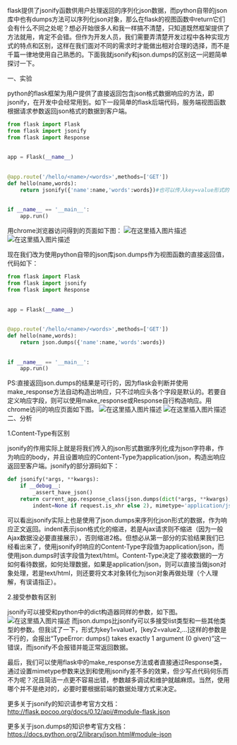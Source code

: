 

flask提供了jsonify函数供用户处理返回的序列化json数据，而python自带的json库中也有dumps方法可以序列化json对象，那么在flask的视图函数中return它们会有什么不同之处呢？想必开始很多人和我一样搞不清楚，只知道既然框架提供了方法就用，肯定不会错。但作为开发人员，我们需要弄清楚开发过程中各种实现方式的特点和区别，这样在我们面对不同的需求时才能做出相对合理的选择，而不是千篇一律地使用自己熟悉的。下面我就jsonify和json.dumps的区别这一问题简单探讨一下。



一、实验

python的flask框架为用户提供了直接返回包含json格式数据响应的方法，即jsonify，在开发中会经常用到。如下一段简单的flask后端代码，服务端视图函数根据请求参数返回json格式的数据到客户端。

```python
from flask import Flask
from flask import jsonify
from flask import Response
 
 
app = Flask(__name__)
 
 
@app.route('/hello/<name>/<words>',methods=['GET'])
def hello(name,words):
    return jsonify({'name':name,'words':words})#也可以传入key=value形式的参数，如jsonify(name=name,words=words)
 
 
if __name__ == '__main__':
    app.run()
```




用chrome浏览器访问得到的页面如下图：
![在这里插入图片描述](https://img-blog.csdnimg.cn/20200309163636262.png)
![在这里插入图片描述](https://img-blog.csdnimg.cn/20200309163647627.png)






现在我们改为使用python自带的json库json.dumps作为视图函数的直接返回值，代码如下：
```python
from flask import Flask
from flask import jsonify
from flask import Response
 
 
app = Flask(__name__)
 
 
@app.route('/hello/<name>/<words>',methods=['GET'])
def hello(name,words):
    return json.dumps({'name':name,'words':words})
 
 
if __name__ == '__main__':
    app.run()
```
PS:直接返回json.dumps的结果是可行的，因为flask会判断并使用make_response方法自动构造出响应，只不过响应头各个字段是默认的。若要自定义响应字段，则可以使用make_response或Response自行构造响应。用chrome访问的响应页面如下图。
![在这里插入图片描述](https://img-blog.csdnimg.cn/202003091637268.png)
![在这里插入图片描述](https://img-blog.csdnimg.cn/2020030916373785.png)
二、分析

1.Content-Type有区别

jsonify的作用实际上就是将我们传入的json形式数据序列化成为json字符串，作为响应的body，并且设置响应的Content-Type为application/json，构造出响应返回至客户端。jsonify的部分源码如下：
```python
def jsonify(*args, **kwargs):
    if __debug__:
        _assert_have_json()
    return current_app.response_class(json.dumps(dict(*args, **kwargs),
        indent=None if request.is_xhr else 2), mimetype='application/json')
```
可以看出jsonify实际上也是使用了json.dumps来序列化json形式的数据，作为响应正文返回。indent表示json格式化的缩进，若是Ajax请求则不缩进（因为一般Ajax数据没必要直接展示），否则缩进2格。但想必从第一部分的实验结果我们已经看出来了，使用jsonify时响应的Content-Type字段值为application/json，而使用json.dumps时该字段值为text/html。Content-Type决定了接收数据的一方如何看待数据，如何处理数据，如果是application/json，则可以直接当做json对象处理，若是text/html，则还要将文本对象转化为json对象再做处理（个人理解，有误请指正）。


2.接受参数有区别

jsonify可以接受和python中的dict构造器同样的参数，如下图。
![在这里插入图片描述](https://img-blog.csdnimg.cn/20200309163831874.png)
而json.dumps比jsonify可以多接受list类型和一些其他类型的参数。但我试了一下，形式为key1=value1，[key2=value2,...]这样的参数是不行的，会报出“TypeError: dumps() takes exactly 1 argument (0 given)”这一错误，而jsonify不会报错并能正常返回数据。

最后，我们可以使用flask中的make_response方法或者直接通过Response类，通过设置mimetype参数来达到和使用jsonify差不多的效果，但少写点代码何乐而不为呢？况且简洁一点更不容易出错，参数越多调试和维护就越麻烦。当然，使用哪个并不是绝对的，必要时要根据前端的数据处理方式来决定。



更多关于jsonify的知识请参考官方文档：http://flask.pocoo.org/docs/0.12/api/#module-flask.json

更多关于json.dumps的知识参考官方文档：https://docs.python.org/2/library/json.html#module-json